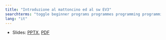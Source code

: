 ```yaml
---
title: "Introduzione al mattoncino ed al sw EV3"
searchterms: "toggle beginner programs programmes programming programming_app programing introev3 brick software ev3 buttons centre up- down- left- right- center- ipad tablet android app introduction introduction_to_brick_and_software"
lang: "it"
---
```

 <ul>
 <li class="ng-binding">Slides:
 <a href="translations/it/beginner/Introduzione.pptx">PPTX</a>,
 <a href="translations/it/beginner/Introduzione.pdf">PDF</a>
 </li>


 </ul>
